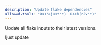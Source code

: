 ```yaml
---
description: "Update flake dependencies"
allowed-tools: "Bash(just:*), Bash(nix:*)"
---
```

Update all flake inputs to their latest versions.

!just update